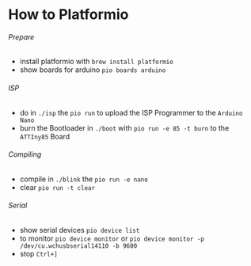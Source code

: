 


# How to Platformio

###### Prepare
- install platformio with `brew install platformio`
- show boards for arduino `pio boards arduino`

###### ISP
- do in `./isp` the `pio run` to upload the ISP Programmer to the `Arduino Nano`
- burn the Bootloader in `./boot` with `pio run -e 85 -t burn` to the `ATTIny85` Board

###### Compiling
- compile in `./blink` the `pio run -e nano`
- clear `pio run -t clear`

###### Serial
- show serial devices `pio device list`
- to monitor `pio device monitor` or `pio device monitor -p /dev/cu.wchusbserial14110 -b 9600`
- stop `Ctrl+]`


